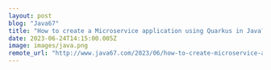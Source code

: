 ```yaml
---
layout: post
blog: "Java67"
title: "How to create a Microservice application using Quarkus in Java? Along With Example Tutorial"
date: 2023-06-24T14:15:00.005Z
image: images/java.png
remote_url: "http://www.java67.com/2023/06/how-to-create-microservice-application.html"
---
```

